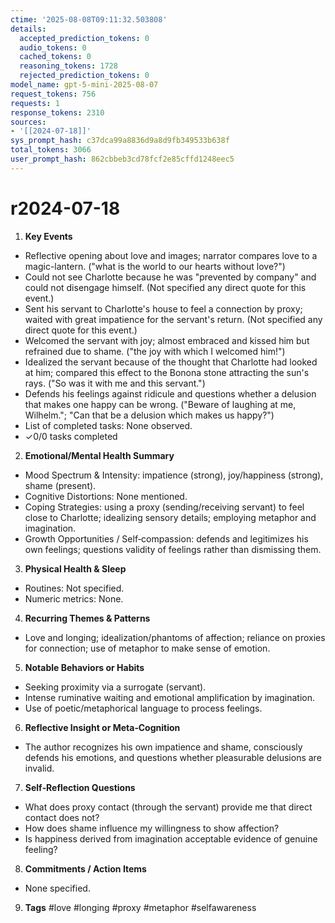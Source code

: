 ```yaml
---
ctime: '2025-08-08T09:11:32.503808'
details:
  accepted_prediction_tokens: 0
  audio_tokens: 0
  cached_tokens: 0
  reasoning_tokens: 1728
  rejected_prediction_tokens: 0
model_name: gpt-5-mini-2025-08-07
request_tokens: 756
requests: 1
response_tokens: 2310
sources:
- '[[2024-07-18]]'
sys_prompt_hash: c37dca99a8836d9a8d9fb349533b638f
total_tokens: 3066
user_prompt_hash: 862cbbeb3cd78fcf2e85cffd1248eec5
---
```

# r2024-07-18

1. **Key Events**
- Reflective opening about love and images; narrator compares love to a magic-lantern. ("what is the world to our hearts without love?")  
- Could not see Charlotte because he was "prevented by company" and could not disengage himself. (Not specified any direct quote for this event.)  
- Sent his servant to Charlotte's house to feel a connection by proxy; waited with great impatience for the servant's return. (Not specified any direct quote for this event.)  
- Welcomed the servant with joy; almost embraced and kissed him but refrained due to shame. ("the joy with which I welcomed him!")  
- Idealized the servant because of the thought that Charlotte had looked at him; compared this effect to the Bonona stone attracting the sun's rays. ("So was it with me and this servant.")  
- Defends his feelings against ridicule and questions whether a delusion that makes one happy can be wrong. ("Beware of laughing at me, Wilhelm."; "Can that be a delusion which makes us happy?")  
- List of completed tasks: None observed.  
- ✓0/0 tasks completed

2. **Emotional/Mental Health Summary**
- Mood Spectrum & Intensity: impatience (strong), joy/happiness (strong), shame (present).  
- Cognitive Distortions: None mentioned.  
- Coping Strategies: using a proxy (sending/receiving servant) to feel close to Charlotte; idealizing sensory details; employing metaphor and imagination.  
- Growth Opportunities / Self‑compassion: defends and legitimizes his own feelings; questions validity of feelings rather than dismissing them.

3. **Physical Health & Sleep**
- Routines: Not specified.  
- Numeric metrics: None.

4. **Recurring Themes & Patterns**
- Love and longing; idealization/phantoms of affection; reliance on proxies for connection; use of metaphor to make sense of emotion.

5. **Notable Behaviors or Habits**
- Seeking proximity via a surrogate (servant).  
- Intense ruminative waiting and emotional amplification by imagination.  
- Use of poetic/metaphorical language to process feelings.

6. **Reflective Insight or Meta‑Cognition**
- The author recognizes his own impatience and shame, consciously defends his emotions, and questions whether pleasurable delusions are invalid.

7. **Self‑Reflection Questions**
- What does proxy contact (through the servant) provide me that direct contact does not?  
- How does shame influence my willingness to show affection?  
- Is happiness derived from imagination acceptable evidence of genuine feeling?

8. **Commitments / Action Items**
- None specified.

9. **Tags**
#love #longing #proxy #metaphor #selfawareness